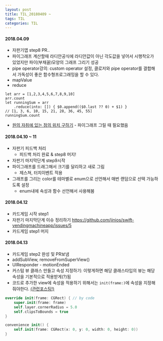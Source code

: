 ```yaml
---
layout: post
title: TIL_20180409 ~
tags: TIL
categories: TIL
---
```


#### 2018.04.09
- 자판기앱 step8 PR..
- 파이그래프 계산할때 라디안공식에 라디안값이 아닌 각도값을 넣어서 시행착오가 있었지만 파이(부채꼴)모양의 그래프 그리기 성공
- pipe operator강의: custom operator 설정, 클로저와 pipe operator를 결합해서 가독성이 좋은 함수형프로그래밍을 할 수 있다.
- mapValue
- reduce
```
let arr = [1,2,3,4,5,6,7,8,9,10]
arr.count
let runningSum = arr
    .reduce(into: []) { $0.append(($0.last ?? 0) + $1) }
// [1, 3, 6, 10, 15, 21, 28, 36, 45, 55]
runningSum.count
```
- [원의 자취에 있는 점의 위치 구하기](http://scriptplay.tistory.com/146) - 파이그래프 그릴 때 필요했음

#### 2018.04.10 ~ 11
- 자판기 피드백 처리
  - 피드백 처리 완료 & step8 머지!
- 자판기 마지막단계 step9시작
- 파이그래프를 드래그해서 크기를 달리하고 새로 그림
  - 제스쳐, 터치이벤트 적용
- 그래프를 그리는 color를 테마별로 enum으로 선언해서 매번 랜덤으로 선택 가능하도록 설정
  - enum내에 속성과 함수 선언해서 사용해봄

#### 2018.04.12
- 카드게임 시작 step1
- 자판기 마지막단계 이슈 정리하기 https://github.com/jinios/swift-vendingmachineapp/issues/5
- 카드게임 step1 머지

#### 2018.04.13
- 카드게임 step2 완성 및 PR보냄
- addSubView, removeFromSuperView()
- UIResponder - motionEnded
- 커스텀 뷰 클래스 만들고 속성 지정하기: 이렇게하면 해당 클래스타입의 뷰는 해당 속성을 기본적으로 적용받게(?)됨
- 코드로 추가한 view에 속성을 적용하기 위해서는 `init(frame:)`에 속성을 지정해줘야한다. [(관련포스팅!)](https://jinios.github.io/ios/2018/04/15/customView_init/)
```swift
override init(frame: CGRect) { // by code
    super.init(frame: frame)
    self.layer.cornerRadius = 5.0
    self.clipsToBounds = true
}

convenience init() {
    self.init(frame: CGRect(x: 0, y: 0, width: 0, height: 0))
}
```
